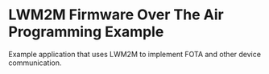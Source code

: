 # LWM2M Firmware Over The Air Programming Example

Example application that uses LWM2M to implement FOTA and other device
communication.
